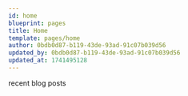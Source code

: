 ```yaml
---
id: home
blueprint: pages
title: Home
template: pages/home
author: 0bdb0d87-b119-43de-93ad-91c07b039d56
updated_by: 0bdb0d87-b119-43de-93ad-91c07b039d56
updated_at: 1741495128
---
```

recent blog posts